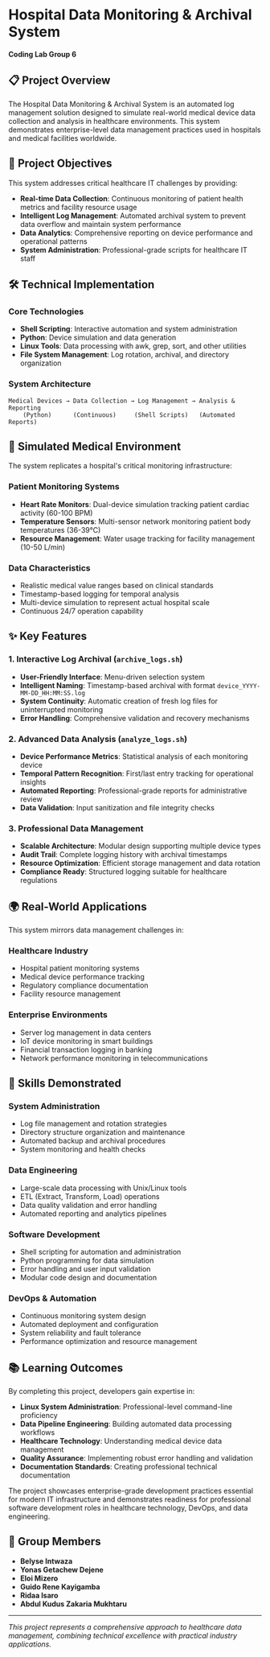 # Hospital Data Monitoring & Archival System
**Coding Lab Group 6**

## 📋 Project Overview

The Hospital Data Monitoring & Archival System is an automated log management solution designed to simulate real-world medical device data collection and analysis in healthcare environments. This system demonstrates enterprise-level data management practices used in hospitals and medical facilities worldwide.

## 🎯 Project Objectives

This system addresses critical healthcare IT challenges by providing:

- **Real-time Data Collection**: Continuous monitoring of patient health metrics and facility resource usage
- **Intelligent Log Management**: Automated archival system to prevent data overflow and maintain system performance
- **Data Analytics**: Comprehensive reporting on device performance and operational patterns
- **System Administration**: Professional-grade scripts for healthcare IT staff

## 🛠️ Technical Implementation

### Core Technologies

- **Shell Scripting**: Interactive automation and system administration
- **Python**: Device simulation and data generation
- **Linux Tools**: Data processing with awk, grep, sort, and other utilities
- **File System Management**: Log rotation, archival, and directory organization

### System Architecture

```
Medical Devices → Data Collection → Log Management → Analysis & Reporting
    (Python)      (Continuous)     (Shell Scripts)   (Automated Reports)
```

## 🏥 Simulated Medical Environment

The system replicates a hospital's critical monitoring infrastructure:

### Patient Monitoring Systems

- **Heart Rate Monitors**: Dual-device simulation tracking patient cardiac activity (60-100 BPM)
- **Temperature Sensors**: Multi-sensor network monitoring patient body temperatures (36-39°C)
- **Resource Management**: Water usage tracking for facility management (10-50 L/min)

### Data Characteristics

- Realistic medical value ranges based on clinical standards
- Timestamp-based logging for temporal analysis
- Multi-device simulation to represent actual hospital scale
- Continuous 24/7 operation capability

## ✨ Key Features

### 1. Interactive Log Archival (`archive_logs.sh`)

- **User-Friendly Interface**: Menu-driven selection system
- **Intelligent Naming**: Timestamp-based archival with format `device_YYYY-MM-DD_HH:MM:SS.log`
- **System Continuity**: Automatic creation of fresh log files for uninterrupted monitoring
- **Error Handling**: Comprehensive validation and recovery mechanisms

### 2. Advanced Data Analysis (`analyze_logs.sh`)

- **Device Performance Metrics**: Statistical analysis of each monitoring device
- **Temporal Pattern Recognition**: First/last entry tracking for operational insights
- **Automated Reporting**: Professional-grade reports for administrative review
- **Data Validation**: Input sanitization and file integrity checks

### 3. Professional Data Management

- **Scalable Architecture**: Modular design supporting multiple device types
- **Audit Trail**: Complete logging history with archival timestamps
- **Resource Optimization**: Efficient storage management and data rotation
- **Compliance Ready**: Structured logging suitable for healthcare regulations

## 🌍 Real-World Applications

This system mirrors data management challenges in:

### Healthcare Industry

- Hospital patient monitoring systems
- Medical device performance tracking
- Regulatory compliance documentation
- Facility resource management

### Enterprise Environments

- Server log management in data centers
- IoT device monitoring in smart buildings
- Financial transaction logging in banking
- Network performance monitoring in telecommunications

## 💪 Skills Demonstrated

### System Administration

- Log file management and rotation strategies
- Directory structure organization and maintenance
- Automated backup and archival procedures
- System monitoring and health checks

### Data Engineering

- Large-scale data processing with Unix/Linux tools
- ETL (Extract, Transform, Load) operations
- Data quality validation and error handling
- Automated reporting and analytics pipelines

### Software Development

- Shell scripting for automation and administration
- Python programming for data simulation
- Error handling and user input validation
- Modular code design and documentation

### DevOps & Automation

- Continuous monitoring system design
- Automated deployment and configuration
- System reliability and fault tolerance
- Performance optimization and resource management

## 📚 Learning Outcomes

By completing this project, developers gain expertise in:

- **Linux System Administration**: Professional-level command-line proficiency
- **Data Pipeline Engineering**: Building automated data processing workflows
- **Healthcare Technology**: Understanding medical device data management
- **Quality Assurance**: Implementing robust error handling and validation
- **Documentation Standards**: Creating professional technical documentation

The project showcases enterprise-grade development practices essential for modern IT infrastructure and demonstrates readiness for professional software development roles in healthcare technology, DevOps, and data engineering.

## 👥 Group Members

- **Belyse Intwaza**
- **Yonas Getachew Dejene**
- **Eloi Mizero**
- **Guido Rene Kayigamba**
- **Ridaa Isaro**
- **Abdul Kudus Zakaria Mukhtaru**

---

*This project represents a comprehensive approach to healthcare data management, combining technical excellence with practical industry applications.*
